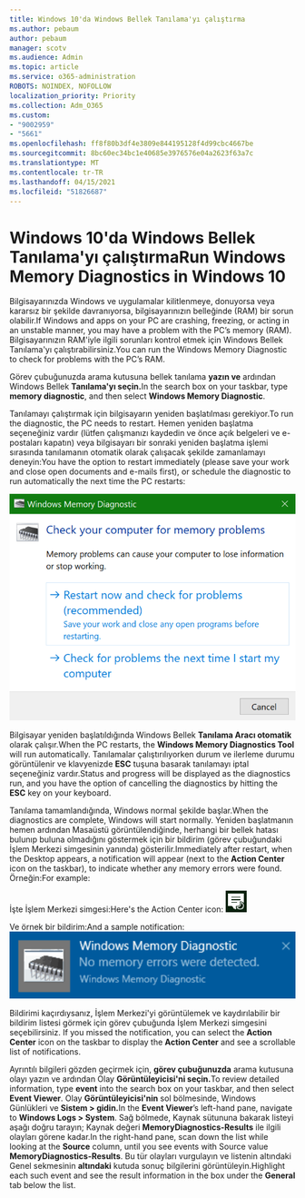 ```yaml
---
title: Windows 10'da Windows Bellek Tanılama'yı çalıştırma
ms.author: pebaum
author: pebaum
manager: scotv
ms.audience: Admin
ms.topic: article
ms.service: o365-administration
ROBOTS: NOINDEX, NOFOLLOW
localization_priority: Priority
ms.collection: Adm_O365
ms.custom:
- "9002959"
- "5661"
ms.openlocfilehash: ff8f80b3df4e3809e844195128f4d99cbc4667be
ms.sourcegitcommit: 8bc60ec34bc1e40685e3976576e04a2623f63a7c
ms.translationtype: MT
ms.contentlocale: tr-TR
ms.lasthandoff: 04/15/2021
ms.locfileid: "51826687"
---
```

# <a name="run-windows-memory-diagnostics-in-windows-10"></a><span data-ttu-id="328f1-102">Windows 10'da Windows Bellek Tanılama'yı çalıştırma</span><span class="sxs-lookup"><span data-stu-id="328f1-102">Run Windows Memory Diagnostics in Windows 10</span></span>

<span data-ttu-id="328f1-103">Bilgisayarınızda Windows ve uygulamalar kilitlenmeye, donuyorsa veya kararsız bir şekilde davranıyorsa, bilgisayarınızın belleğinde (RAM) bir sorun olabilir.</span><span class="sxs-lookup"><span data-stu-id="328f1-103">If Windows and apps on your PC are crashing, freezing, or acting in an unstable manner, you may have a problem with the PC’s memory (RAM).</span></span> <span data-ttu-id="328f1-104">Bilgisayarınızın RAM'iyle ilgili sorunları kontrol etmek için Windows Bellek Tanılama'yı çalıştırabilirsiniz.</span><span class="sxs-lookup"><span data-stu-id="328f1-104">You can run the Windows Memory Diagnostic to check for problems with the PC’s RAM.</span></span>

<span data-ttu-id="328f1-105">Görev çubuğunuzda arama kutusuna bellek tanılama **yazın ve** ardından Windows Bellek **Tanılama'yı seçin.**</span><span class="sxs-lookup"><span data-stu-id="328f1-105">In the search box on your taskbar, type **memory diagnostic**, and then select **Windows Memory Diagnostic**.</span></span> 

<span data-ttu-id="328f1-106">Tanılamayı çalıştırmak için bilgisayarın yeniden başlatılması gerekiyor.</span><span class="sxs-lookup"><span data-stu-id="328f1-106">To run the diagnostic, the PC needs to restart.</span></span> <span data-ttu-id="328f1-107">Hemen yeniden başlatma seçeneğiniz vardır (lütfen çalışmanızı kaydedin ve önce açık belgeleri ve e-postaları kapatın) veya bilgisayarı bir sonraki yeniden başlatma işlemi sırasında tanılamanın otomatik olarak çalışacak şekilde zamanlamayı deneyin:</span><span class="sxs-lookup"><span data-stu-id="328f1-107">You have the option to restart immediately (please save your work and close open documents and e-mails first), or schedule the diagnostic to run automatically the next time the PC restarts:</span></span>

![Windows Hafıza Tanılama](media/windows-memory-diagnostic.png)

<span data-ttu-id="328f1-109">Bilgisayar yeniden başlatıldığında Windows Bellek **Tanılama Aracı otomatik** olarak çalışır.</span><span class="sxs-lookup"><span data-stu-id="328f1-109">When the PC restarts, the **Windows Memory Diagnostics Tool** will run automatically.</span></span> <span data-ttu-id="328f1-110">Tanılamalar çalıştırılıyorken durum ve ilerleme durumu görüntülenir ve klavyenizde **ESC** tuşuna basarak tanılamayı iptal seçeneğiniz vardır.</span><span class="sxs-lookup"><span data-stu-id="328f1-110">Status and progress will be displayed as the diagnostics run, and you have the option of cancelling the diagnostics by hitting the **ESC** key on your keyboard.</span></span>

<span data-ttu-id="328f1-111">Tanılama tamamlandığında, Windows normal şekilde başlar.</span><span class="sxs-lookup"><span data-stu-id="328f1-111">When the diagnostics are complete, Windows will start normally.</span></span>
<span data-ttu-id="328f1-112">Yeniden başlatmanın hemen ardından Masaüstü görüntülendiğinde, herhangi  bir bellek hatası bulunıp buluna olmadığını göstermek için bir bildirim (görev çubuğundaki İşlem Merkezi simgesinin yanında) gösterilir.</span><span class="sxs-lookup"><span data-stu-id="328f1-112">Immediately after restart, when the Desktop appears, a notification will appear (next to the **Action Center** icon on the taskbar), to indicate whether any memory errors were found.</span></span> <span data-ttu-id="328f1-113">Örneğin:</span><span class="sxs-lookup"><span data-stu-id="328f1-113">For example:</span></span>

<span data-ttu-id="328f1-114">İşte İşlem Merkezi simgesi:</span><span class="sxs-lookup"><span data-stu-id="328f1-114">Here's the Action Center icon:</span></span> ![İşlem merkezi simgesi](media/action-center-icon.png) 

<span data-ttu-id="328f1-116">Ve örnek bir bildirim:</span><span class="sxs-lookup"><span data-stu-id="328f1-116">And a sample notification:</span></span> ![Bellek hatası yok](media/no-memory-errors.png)

<span data-ttu-id="328f1-118">Bildirimi kaçırdıysanız, İşlem Merkezi'yi görüntülemek ve kaydırılabilir  bir bildirim listesi görmek için görev çubuğunda İşlem Merkezi simgesini seçebilirsiniz. </span><span class="sxs-lookup"><span data-stu-id="328f1-118">If you missed the notification, you can select the **Action Center** icon  on the taskbar to display the **Action Center** and see a scrollable list of notifications.</span></span>

<span data-ttu-id="328f1-119">Ayrıntılı bilgileri gözden geçirmek için, **görev çubuğunuzda** arama kutusuna olayı yazın ve ardından Olay **Görüntüleyicisi'ni seçin.**</span><span class="sxs-lookup"><span data-stu-id="328f1-119">To review detailed information, type **event** into the search box on your taskbar, and then select **Event Viewer**.</span></span> <span data-ttu-id="328f1-120">Olay **Görüntüleyicisi'nin** sol bölmesinde, Windows Günlükleri ve **Sistem > gidin.**</span><span class="sxs-lookup"><span data-stu-id="328f1-120">In the **Event Viewer**’s left-hand pane, navigate to **Windows Logs > System**.</span></span> <span data-ttu-id="328f1-121">Sağ bölmede, Kaynak sütununa bakarak listeyi  aşağı doğru tarayın; Kaynak değeri **MemoryDiagnostics-Results** ile ilgili olayları görene kadar.</span><span class="sxs-lookup"><span data-stu-id="328f1-121">In the right-hand pane, scan down the list while looking at the **Source** column, until you see events with Source value **MemoryDiagnostics-Results**.</span></span> <span data-ttu-id="328f1-122">Bu tür olayları vurgulayın ve listenin altındaki Genel sekmesinin **altındaki** kutuda sonuç bilgilerini görüntüleyin.</span><span class="sxs-lookup"><span data-stu-id="328f1-122">Highlight each such event and see the result information in the box under the **General** tab below the list.</span></span>
